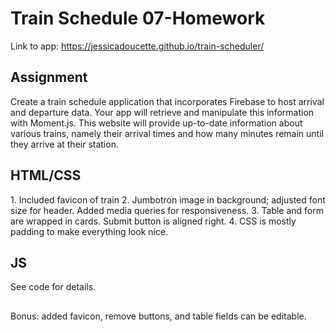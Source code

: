 <h1>Train Schedule 07-Homework</h1>

Link to app: https://jessicadoucette.github.io/train-scheduler/ 

<h2>Assignment</h2>
Create a train schedule application that incorporates Firebase to host arrival and departure data. Your app will retrieve and manipulate this information with Moment.js. This website will provide up-to-date information about various trains, namely their arrival times and how many minutes remain until they arrive at their station.

<h2>HTML/CSS</h2>
1. Included favicon of train
2. Jumbotron image in background; adjusted font size for header. Added media queries for responsiveness. 
3. Table and form are wrapped in cards. Submit button is aligned right. 
4. CSS is mostly padding to make everything look nice. 

<h2>JS</h2>
See code for details.

<h2></h2>
Bonus: added favicon, remove buttons, and table fields can be editable.
